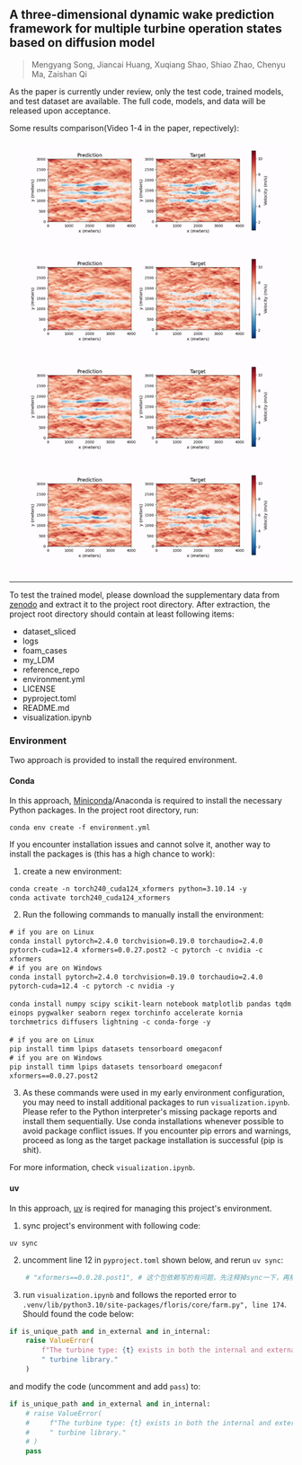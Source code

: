 ## A three-dimensional dynamic wake prediction framework for multiple turbine operation states based on diffusion model

> Mengyang Song, Jiancai Huang, Xuqiang Shao, Shiao Zhao, Chenyu Ma, Zaishan Qi

As the paper is currently under review, only the test code, trained models, and test dataset are available. The full code, models, and data will be released upon acceptance.

Some results comparison(Video 1-4 in the paper, repectively):

![Video 1](./case_1_comparison.gif)
![Video 2](./case_2_comparison.gif)
![Video 3](./case_3_comparison.gif)
![Video 4](./case_5_comparison.gif)

---

To test the trained model, please download the supplementary data from [zenodo](https://zenodo.org/records/14569344) and extract it to the project root directory. After extraction, the project root directory should contain at least following items:
- dataset_sliced
- logs
- foam_cases
- my_LDM
- reference_repo
- environment.yml
- LICENSE
- pyproject.toml
- README.md  
- visualization.ipynb

### Environment

Two approach is provided to install the required environment.

#### Conda

In this approach, [Miniconda](https://docs.anaconda.com/miniconda/install/)/Anaconda is required to install the necessary Python packages. In the project root directory, run:

```shell
conda env create -f environment.yml
```

If you encounter installation issues and cannot solve it, another way to install the packages is (this has a high chance to work):

1. create a new environment:

```shell
conda create -n torch240_cuda124_xformers python=3.10.14 -y
conda activate torch240_cuda124_xformers 
```

2. Run the following commands to manually install the environment:

```shell
# if you are on Linux
conda install pytorch=2.4.0 torchvision=0.19.0 torchaudio=2.4.0 pytorch-cuda=12.4 xformers=0.0.27.post2 -c pytorch -c nvidia -c xformers
# if you are on Windows
conda install pytorch=2.4.0 torchvision=0.19.0 torchaudio=2.4.0 pytorch-cuda=12.4 -c pytorch -c nvidia -y

conda install numpy scipy scikit-learn notebook matplotlib pandas tqdm einops pygwalker seaborn regex torchinfo accelerate kornia torchmetrics diffusers lightning -c conda-forge -y

# if you are on Linux
pip install timm lpips datasets tensorboard omegaconf
# if you are on Windows
pip install timm lpips datasets tensorboard omegaconf xformers==0.0.27.post2
```

3. As these commands were used in my early environment configuration, you may need to install additional packages to run `visualization.ipynb`. Please refer to the Python interpreter's missing package reports and install them sequentially. Use conda installations whenever possible to avoid package conflict issues. If you encounter pip errors and warnings, proceed as long as the target package installation is successful (pip is shit).

For more information, check `visualization.ipynb`.

#### uv

In this approach, [uv](https://docs.astral.sh/uv/getting-started/installation) is reqired for managing this project's environment.

1. sync project's environment with following code:

```shell
uv sync
```

2. uncomment line 12 in `pyproject.toml` shown below, and rerun `uv sync`:

```toml
    # "xformers==0.0.28.post1", # 这个包依赖写的有问题，先注释掉sync一下，再解除注释sync
```

3. run `visualization.ipynb` and follows the reported error to `.venv/lib/python3.10/site-packages/floris/core/farm.py", line 174`. Should found the code below:

```python
if is_unique_path and in_external and in_internal:
    raise ValueError(
        f"The turbine type: {t} exists in both the internal and external"
        " turbine library."
    )
```

and modify the code (uncomment and add `pass`) to:

```python
if is_unique_path and in_external and in_internal:
    # raise ValueError(
    #     f"The turbine type: {t} exists in both the internal and external"
    #     " turbine library."
    # )
    pass
```
